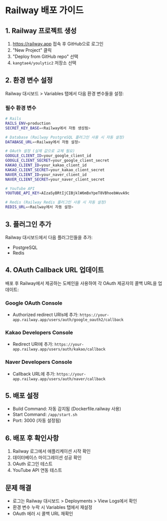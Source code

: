 # Railway 배포 가이드

## 1. Railway 프로젝트 생성
1. https://railway.app 접속 후 GitHub으로 로그인
2. "New Project" 클릭
3. "Deploy from GitHub repo" 선택
4. `kangtae4/youlytic2` 저장소 선택

## 2. 환경 변수 설정
Railway 대시보드 > Variables 탭에서 다음 환경 변수들을 설정:

### 필수 환경 변수
```bash
# Rails
RAILS_ENV=production
SECRET_KEY_BASE=<Railway에서 자동 생성됨>

# Database (Railway PostgreSQL 플러그인 사용 시 자동 설정)
DATABASE_URL=<Railway에서 자동 설정>

# OAuth 설정 (실제 값으로 교체 필요)
GOOGLE_CLIENT_ID=your_google_client_id
GOOGLE_CLIENT_SECRET=your_google_client_secret
KAKAO_CLIENT_ID=your_kakao_client_id
KAKAO_CLIENT_SECRET=your_kakao_client_secret
NAVER_CLIENT_ID=your_naver_client_id
NAVER_CLIENT_SECRET=your_naver_client_secret

# YouTube API
YOUTUBE_API_KEY=AIzaSyBRtIjCIBjklW6mBxYpeT8VBhoebWuvA9c

# Redis (Railway Redis 플러그인 사용 시 자동 설정)
REDIS_URL=<Railway에서 자동 설정>
```

## 3. 플러그인 추가
Railway 대시보드에서 다음 플러그인들을 추가:
- PostgreSQL
- Redis

## 4. OAuth Callback URL 업데이트
배포 후 Railway에서 제공하는 도메인을 사용하여 각 OAuth 제공자의 콜백 URL을 업데이트:

### Google OAuth Console
- Authorized redirect URIs에 추가: `https://your-app.railway.app/users/auth/google_oauth2/callback`

### Kakao Developers Console  
- Redirect URI에 추가: `https://your-app.railway.app/users/auth/kakao/callback`

### Naver Developers Console
- Callback URL에 추가: `https://your-app.railway.app/users/auth/naver/callback`

## 5. 배포 설정
- Build Command: 자동 감지됨 (Dockerfile.railway 사용)
- Start Command: `/app/start.sh`
- Port: 3000 (자동 설정됨)

## 6. 배포 후 확인사항
1. Railway 로그에서 애플리케이션 시작 확인
2. 데이터베이스 마이그레이션 성공 확인
3. OAuth 로그인 테스트
4. YouTube API 연동 테스트

## 문제 해결
- 로그는 Railway 대시보드 > Deployments > View Logs에서 확인
- 환경 변수 누락 시 Variables 탭에서 재설정
- OAuth 에러 시 콜백 URL 재확인